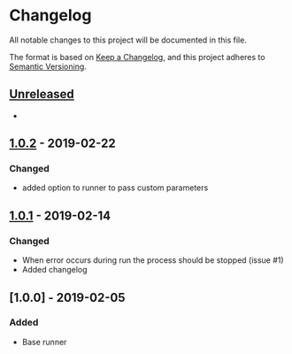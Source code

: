 # Changelog
All notable changes to this project will be documented in this file.

The format is based on [Keep a Changelog](https://keepachangelog.com/en/1.0.0/),
and this project adheres to [Semantic Versioning](https://semver.org/spec/v2.0.0.html).

## [Unreleased]
-
## [1.0.2] - 2019-02-22
### Changed
- added option to runner to pass custom parameters

## [1.0.1] - 2019-02-14
### Changed
- When error occurs during run the process should be stopped (issue #1)
- Added changelog

## [1.0.0] - 2019-02-05
### Added
- Base runner

[Unreleased]: https://github.com/adamcupial/lighthouse-python/compare/1.0.1...HEAD
[1.0.1]: https://github.com/adamcupial/lighthouse-python/compare/1.0.0...1.0.1
[1.0.2]: https://github.com/adamcupial/lighthouse-python/compare/1.0.1...1.0.2
